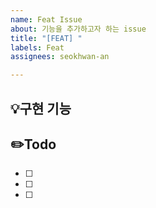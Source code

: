 ```yaml
---
name: Feat Issue
about: 기능을 추가하고자 하는 issue
title: "[FEAT] "
labels: Feat
assignees: seokhwan-an

---
```


## 💡구현 기능



## ✏️Todo

- [ ]
- [ ]
- [ ]
